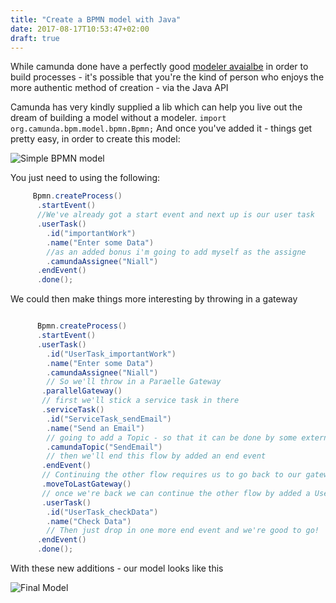 ```yaml
---
title: "Create a BPMN model with Java"
date: 2017-08-17T10:53:47+02:00
draft: true
---
```


While camunda done have a perfectly good [modeler avaialbe](https://camunda.org/download/modeler/) in order to build processes - it's possible that you're the kind of person who enjoys the more authentic method of creation - via the Java API

Camunda has very kindly supplied a lib which can help you live out the dream of building a model without a modeler.
`
import org.camunda.bpm.model.bpmn.Bpmn;
`
And once you've added it - things get pretty easy, in order to create this model:

![Simple BPMN model](/enterSomeDataModel.png)

You just need to using the following:


```Java
	 Bpmn.createProcess()
	  .startEvent()
      //We've already got a start event and next up is our user task
	  .userTask()
	    .id("importantWork")
	    .name("Enter some Data")
        //as an added bonus i'm going to add myself as the assigne
	    .camundaAssignee("Niall")
	  .endEvent()
	  .done();
```

We could then make things more interesting by throwing in a gateway

```Java

	  Bpmn.createProcess()
	  .startEvent()
	  .userTask()
	    .id("UserTask_importantWork")
	    .name("Enter some Data")
	    .camundaAssignee("Niall")
        // So we'll throw in a Paraelle Gateway
	   .parallelGateway()
       // first we'll stick a service task in there
	   .serviceTask()
	   	.id("ServiceTask_sendEmail")
	   	.name("Send an Email")
        // going to add a Topic - so that it can be done by some external worker (maybe)
	   	.camundaTopic("SendEmail")
        // then we'll end this flow by added an end event
       .endEvent()
       // Continuing the other flow requires us to go back to our gateway
	   .moveToLastGateway()
       // once we're back we can continue the other flow by added a User Task
	   .userTask()
	   	.id("UserTask_checkData")
	   	.name("Check Data")
        // Then just drop in one more end event and we're good to go!
	  .endEvent()
	  .done();

```

With these new additions - our model looks like this



![Final Model](/enterSomeDataModelParaelle.png)
